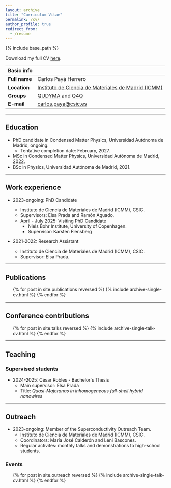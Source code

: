 ```yaml
---
layout: archive
title: "Curriculum Vitae"
permalink: /cv/
author_profile: true
redirect_from:
  - /resume
---
```


{% include base_path %}

Download my full CV [here](https://carlosp24.github.io/files/CV.pdf).

| **Basic info**   |                                                                                                  |
| --               | --                                                                                               |
| **Full name**    | Carlos Payá Herrero                                                                              | 
| **Location**     | [Instituto de Ciencia de Materiales de Madrid (ICMM)](https://www.icmm.csic.es/)                 |
| **Groups**        | [QUDYMA](https://sites.google.com/view/qudyma-icmm) and [Q4Q](https://wp.icmm.csic.es/tqe/) |
| **E-mail**       | [carlos.paya@csic.es](mailto:carlos.paya@csic.es) |

***

## Education

* PhD candidate in Condensed Matter Physics, Universidad Autónoma de Madrid, ongoing.
  * Tentative completion date: February, 2027.
* MSc in Condensed Matter Physics, Universidad Autónoma de Madrid, 2022.
* BSc in Physics, Universidad Autónoma de Madrid, 2021.

***

## Work experience

* 2023-ongoing: PhD Candidate
  * Instituto de Ciencia de Materiales de Madrid (ICMM), CSIC.
  * Supervisors: Elsa Prada and Ramón Aguado.
  * April - July 2025: Visiting PhD Candidate
    * Niels Bohr Institute, University of Copenhagen.
    * Supervisor: Karsten Flensberg

* 2021-2022: Research Assistant
  * Instituto de Ciencia de Materiales de Madrid (ICMM), CSIC.
  * Supervisor: Elsa Prada.
  
***

## Publications

  <ul style="list-style: none;">{% for post in site.publications reversed %}
    {% include archive-single-cv.html %}
  {% endfor %}</ul>

***

## Conference contributions

  <ul style="list-style: none;">{% for post in site.talks reversed %}
    {% include archive-single-talk-cv.html %}
  {% endfor %}</ul>

***

## Teaching
### Supervised students

* 2024-2025: César Robles - Bachelor's Thesis
  * Main supervisor: Elsa Prada
  * Title: _Quasi-Majoranas in inhomogeneous full-shell hybrid nanowires_

***

## Outreach

* 2023-ongoing: Member of the Superconductivity Outreach Team.
  * Instituto de Ciencia de Materiales de Madrid (ICMM), CSIC.
  * Coordinators: María José Calderón and Leni Bascones.
  * Regular activites: monthly talks and demonstrations to high-school students.

### Events

  <ul style="list-style: none;">{% for post in site.outreach reversed %}
    {% include archive-single-talk-cv.html %}
  {% endfor %}</ul>

